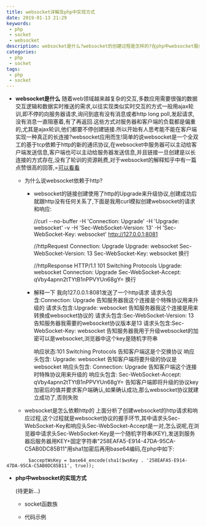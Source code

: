 ```yaml
---
title: websocket详解及php中实现方式
date: 2019-01-13 21:29
keywords:
 - php
 - socket
 - websocket
description: websocket是什么?websocket的创建过程是怎样的?在php中websocket服务应该怎么创建
categories:
 - php
 - socket
tags: 
 - php
 - socket
---
```


- **websocket是什么**
	随着web领域越来越复杂的交互,多数应用需要很强的数据交互逻辑和数据实时推送的需求,以往实现类似实时交互的方式一般用ajax轮训,即不停的向服务器请求,询问到底有没有消息或者http long poll,发起请求,没有消息一直阻塞着,有了再返回.这些方式对服务器和客户端的负载都是偏重的,尤其是ajax轮训,他们都要不停创建链接.所以开始有人思考能不能在客户端实现一种真正的长连接?websocket应用而生!简单的说websocket是一个全双工的基于tcp依赖于http的新的通讯协议,在websocket中服务器可以主动给客户端发送信息,客户端也可以主动给服务器发送信息,并且链接一旦创建是以长连接的方式存在,没有了轮训的资源耗费,对于websocket的解释知乎中有一篇点赞很高的回答,=[可以看看][1]
	- 为什么说websocket依赖于http?
		- websocket的链接创建使用了http的Upgrade来升级协议,创建成功后就跟http没有任何关系了,下面是我用curl模拟创建websocket的请求和响应:

			//curl --no-buffer -H 'Connection: Upgrade' -H 'Upgrade: websocket' -v -H 'Sec-WebSocket-Version: 13' -H 'Sec-WebSocket-Key: websocket'  http://127.0.0.1:8081

			//httpRequest
			 Connection: Upgrade
			 Upgrade: websocket
			 Sec-WebSocket-Version: 13
			 Sec-WebSocket-Key: websocket
			 换行

			//httpResponse
			 HTTP/1.1 101 Switching Protocols
			 Upgrade: websocket
			 Connection: Upgrade
			 Sec-WebSocket-Accept: qVby4apnn2tTYtB1nPPVYUn68gY=
			换行 

		- 解释一下
		  我向127.0.0.1:8081发送了一个http请求
		  请求头包含:Connection: Upgrade 告知服务器我这个连接是个特殊协议用来升级的
		  请求头包含:Upgrade: websocket 告知服务器我这个连接是用来转换成websocket协议的
		  请求头包含:Sec-WebSocket-Version: 13 告知服务器我需要的websocket协议版本是13
		  请求头包含:Sec-WebSocket-Key: websocket 告知服务器我用于升级websocket的加密可以是websocket,浏览器中这个key是随机字符串
		  
		  响应状态:101 Switching Protocols 告知客户端这是个交换协议
		  响应头包含: Upgrade: websocket 告知客户端将要升级的协议是websocket
		  响应头包含: Connection: Upgrade 告知客户端这个连接时特殊协议用来升级的
		  响应头包含: Sec-WebSocket-Accept: qVby4apnn2tTYtB1nPPVYUn68gY= 告知客户端即将升级的协议key加密后的值并要求客户端确认,如果确认成功,那么websocket协议就建立成功了,否则失败
		  
	- websocket是怎么依赖http的
		  上面分析了创建websocket的http请求和响应过程,这个过程就是websocket协议的握手环节,其中请求头Sec-WebSocket-Key和响应头Sec-WebSocket-Accept是一对,怎么说呢,在浏览器中请求头Sec-WebSocket-Key是一个随机字符串(KEY),发送到服务器后服务器用KEY+固定字符串"258EAFA5-E914-47DA-95CA-C5AB0DC85B11"用sha1加密后再用base64编码,在php中如下:

``` stylus
 		$acceptWsKey = base64_encode(sha1($wsKey . '258EAFA5-E914-47DA-95CA-C5AB0DC85B11', true));
```


- **php中websocket的实现方式**
	
	(待更新...)

	- socket函数族

	- 代码示例

  [1]: https://www.zhihu.com/question/20215561